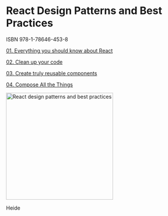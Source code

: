# React Design Patterns and Best Practices

ISBN 978-1-78646-453-8

[01. Everything you should know about React](https://github.com/xgirma/9781786464538/tree/master/chapters/ch.01)

[02. Clean up your code](https://github.com/xgirma/9781786464538/tree/master/chapters/ch.02)

[03. Create truly reusable components](https://github.com/xgirma/9781786464538/tree/master/chapters/ch.03)

[04. Compose All the Things](https://github.com/xgirma/9781786464538/tree/master/chapters/ch.04)

<img width="293" alt="React design patterns and best practices" src="https://user-images.githubusercontent.com/5876481/33521978-08432d4e-d796-11e7-88df-ef383d3e936f.jpg">

Heide